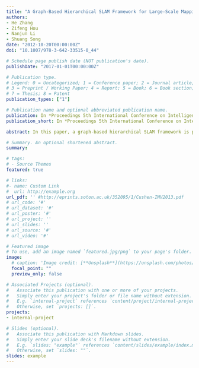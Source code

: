 ```yaml
---
title: "A Graph-Based Hierarchical SLAM Framework for Large-Scale Mapping"
authors:
- He Zhang
- Zifeng Hou
- Nanjun Li
- Shuang Song
date: "2012-10-20T00:00:00Z"
doi: "10.1007/978-3-642-33515-0_44"

# Schedule page publish date (NOT publication's date).
publishDate: "2017-01-01T00:00:00Z"

# Publication type.
# Legend: 0 = Uncategorized; 1 = Conference paper; 2 = Journal article;
# 3 = Preprint / Working Paper; 4 = Report; 5 = Book; 6 = Book section;
# 7 = Thesis; 8 = Patent
publication_types: ["1"]

# Publication name and optional abbreviated publication name.
publication: In *Proceedings 5th International Conference on Intelligent Robotics and Applications (ICIRA)*, Montreal, Quebec, Oct. 3-5, 2012, vol. 7507, pp 439-448
publication_short: In *Proceedings 5th International Conference on Intelligent Robotics and Applications (ICIRA)*, Montreal, Quebec, Oct. 3-5, 2012, vol. 7507, pp 439-448

abstract: In this paper, a graph-based hierarchical SLAM framework is proposed which ensures not only the high-speed operation of graph-based SLAM, but also feasibility of large-scale 3D map building. Both local and global level graph-based SLAM will be operated. They can be concurrently implemented in different computing units but must maintained communication which is called as a session. During each session, local level SLAM will create a pose-graph containing trajectory for mobile robot and information for local maps. To avoid communication congestion, raw density point cloud of each pose-node will be reduced into a sparser one by voxel grid filtering. When a session is closed, duo-graph strategy is executed to guarantee the consistency between successive local map. To associate massive local map information and closing loops in large-scale environment, graph-based algorithm will also be implemented in global level SLAM. Two experiments are carried out in the real indoor environment. In the first experiment, SLAM process is greatly accelerated in this framework by distributing the whole SLAM task into different level SLAM entities$:$ local level SLAM operated on robot and global on laptop. It shows that this framework is scalable and it can be implemented in CS(Client-Server) model. Second experiment is conducted in our biggest work office around which we control the robot traverse for three times. It demonstrates that this framework can simultaneously keep fast graph-based SLAM in local-end and generate consistent and convergent 3D map in global-end SLAM process.

# Summary. An optional shortened abstract.
summary:

# tags:
# - Source Themes
featured: true

# links:
#- name: Custom Link
#  url: http://example.org
url_pdf: '' #http://eprints.soton.ac.uk/352095/1/Cushen-IMV2013.pdf
# url_code: '#'
# url_dataset: '#'
# url_poster: '#'
# url_project: ''
# url_slides: ''
# url_source: '#'
# url_video: '#'

# Featured image
# To use, add an image named `featured.jpg/png` to your page's folder.
image:
  # caption: 'Image credit: [**Unsplash**](https://unsplash.com/photos/pLCdAaMFLTE)'
  focal_point: ""
  preview_only: false

# Associated Projects (optional).
#   Associate this publication with one or more of your projects.
#   Simply enter your project's folder or file name without extension.
#   E.g. `internal-project` references `content/project/internal-project/index.md`.
#   Otherwise, set `projects: []`.
projects:
- internal-project

# Slides (optional).
#   Associate this publication with Markdown slides.
#   Simply enter your slide deck's filename without extension.
#   E.g. `slides: "example"` references `content/slides/example/index.md`.
#   Otherwise, set `slides: ""`.
slides: example
---
```

